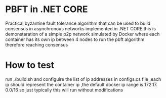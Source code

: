 # PBFT in .NET CORE
Practical byzantine fault tolerance algorithm that can be used to build consensus in asynchronous networks implemented in .NET CORE
this is demonstaration of a simple p2p network simulated by Docker where each container has its own ip between 4 nodes to run
the pbft algorithm therefore reaching consensus 

# How to test 

run ./build.sh and configuire the list of ip addresses in configs.cs file ,each ip should represent the container ip ,the default docker ip range is 172.17. 0.0/16 so 
just typically this will run without modifications 

